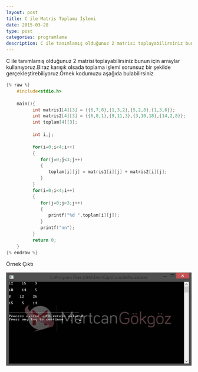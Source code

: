 ```yaml
---
layout: post
title: C ile Matris Toplama İşlemi
date: 2015-03-28
type: post
categories: programlama
description: C ile tanımlamış olduğunuz 2 matrisi toplayabilirsiniz bunun için arraylar kullanıyoruz.Biraz
---
```


C ile tanımlamış olduğunuz 2 matrisi toplayabilirsiniz bunun için arraylar kullanıyoruz.Biraz karışık olsada toplama işlemi sorunsuz bir şekilde gerçekleştirebiliyoruz.Örnek kodumuzu aşağıda bulabilirsiniz

```c
{% raw %}
    #include<stdio.h>

    main(){
          int matris1[4][3] = {{6,7,8},{1,3,2},{5,2,8},{1,3,6}};
          int matris2[4][3] = {{6,8,1},{9,11,3},{3,10,18},{14,2,8}};  
          int toplam[4][3];

          int i,j;

          for(i=0;i<4;i++)
          {
             for(j=0;j<3;j++)
             {
                toplam[i][j] = matris1[i][j] + matris2[i][j];          
             }
          }
          for(i=0;i<4;i++)
          {
             for(j=0;j<3;j++)
             {
                printf("%d ",toplam[i][j]);        
             }
             printf("nn");      
          }
          return 0;
    }
{% endraw %}
```

Örnek Çıktı

![cilematristoplamaislemi](/assets/cilematristoplamaislemi.jpg)
